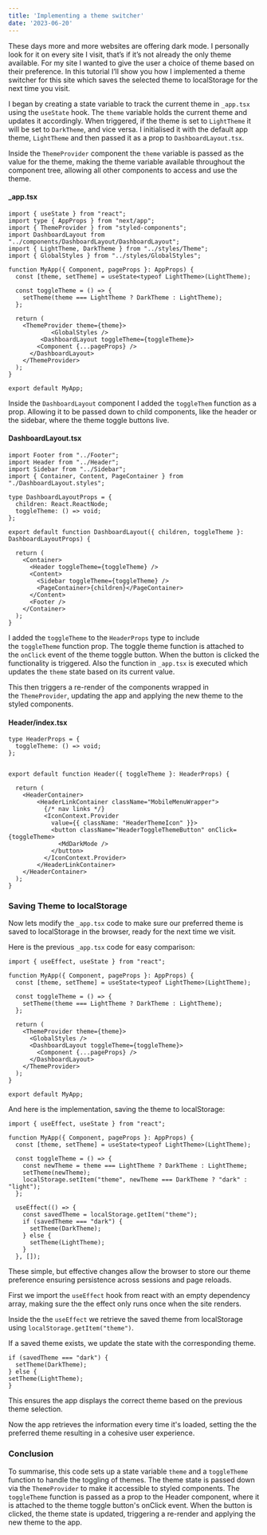 ```yaml
---
title: 'Implementing a theme switcher'
date: '2023-06-20'
---
```

<div className="codeSmall"></div>
These days more and more websites are offering dark mode. I personally look for it on every site I visit, that’s if it’s not already the only theme available. For my site I wanted to give the user a choice of theme based on their preference. In this tutorial I’ll show you how I implemented a theme switcher for this site which saves the selected theme to localStorage for the next time you visit.

I began by creating a state variable to track the current theme in `_app.tsx` using the `useState` hook. The `theme` variable holds the current theme and updates it accordingly. When triggered, if the theme is set to `LightTheme` it will be set to `DarkTheme`, and vice versa. I initialised it with the default app theme, `LightTheme` and then passed it as a prop to `DashboardLayout.tsx`.

Inside the `ThemeProvider` component the `theme` variable is passed as the value for the theme, making the theme variable available throughout the component tree, allowing all other components to access and use the theme.

#### _app.tsx 
```tsx
import { useState } from "react";
import type { AppProps } from "next/app";
import { ThemeProvider } from "styled-components";
import DashboardLayout from "../components/DashboardLayout/DashboardLayout";
import { LightTheme, DarkTheme } from "../styles/Theme";
import { GlobalStyles } from "../styles/GlobalStyles";

function MyApp({ Component, pageProps }: AppProps) {
  const [theme, setTheme] = useState<typeof LightTheme>(LightTheme);

  const toggleTheme = () => {
    setTheme(theme === LightTheme ? DarkTheme : LightTheme);
  };

  return (
    <ThemeProvider theme={theme}>
			<GlobalStyles />
	     <DashboardLayout toggleTheme={toggleTheme}>
        <Component {...pageProps} />
      </DashboardLayout>
    </ThemeProvider>
  );
}

export default MyApp;

```

Inside the `DashboardLayout` component I added the `toggleThem` function as a prop. Allowing it to be passed down to child components, like the header or the sidebar, where the theme toggle buttons live.

#### DashboardLayout.tsx
```tsx
import Footer from "../Footer";
import Header from "../Header";
import Sidebar from "../Sidebar";
import { Container, Content, PageContainer } from "./DashboardLayout.styles";

type DashboardLayoutProps = {
  children: React.ReactNode;
  toggleTheme: () => void;
};

export default function DashboardLayout({ children, toggleTheme }: DashboardLayoutProps) {

  return (
    <Container>
      <Header toggleTheme={toggleTheme} />
      <Content>
        <Sidebar toggleTheme={toggleTheme} />
        <PageContainer>{children}</PageContainer>
      </Content>
      <Footer />
    </Container>
  );
}

```

I added the `toggleTheme` to the `HeaderProps` type to include the `toggleTheme` function prop. The toggle theme function is attached to the `onClick` event of the theme toggle button. When the button is clicked the functionality is triggered. Also the function in `_app.tsx` is executed which updates the `theme` state based on its current value.

This then triggers a re-render of the components wrapped in the `ThemeProvider`, updating the app and applying the new theme to the styled components.

#### Header/index.tsx
```tsx
type HeaderProps = {
  toggleTheme: () => void;
};


export default function Header({ toggleTheme }: HeaderProps) {

  return (
    <HeaderContainer>
        <HeaderLinkContainer className="MobileMenuWrapper">
          {/* nav links */}
          <IconContext.Provider
            value={{ className: "HeaderThemeIcon" }}>
            <button className="HeaderToggleThemeButton" onClick={toggleTheme>
              <MdDarkMode />
            </button>
          </IconContext.Provider>
        </HeaderLinkContainer>
    </HeaderContainer>
  );
}

```

### Saving Theme to localStorage

Now lets modify the `_app.tsx` code to make sure our preferred theme is saved to localStorage in the browser, ready for the next time we visit.

Here is the previous `_app.tsx` code for easy comparison:

```tsx
import { useEffect, useState } from "react";

function MyApp({ Component, pageProps }: AppProps) {
  const [theme, setTheme] = useState<typeof LightTheme>(LightTheme);

  const toggleTheme = () => {
    setTheme(theme === LightTheme ? DarkTheme : LightTheme);
  };

  return (
    <ThemeProvider theme={theme}>
      <GlobalStyles />
      <DashboardLayout toggleTheme={toggleTheme}>
        <Component {...pageProps} />
      </DashboardLayout>
    </ThemeProvider>
  );
}

export default MyApp;
```

And here is the implementation, saving the theme to localStorage:

```tsx
import { useEffect, useState } from "react";

function MyApp({ Component, pageProps }: AppProps) {
  const [theme, setTheme] = useState<typeof LightTheme>(LightTheme);

  const toggleTheme = () => {
    const newTheme = theme === LightTheme ? DarkTheme : LightTheme;
    setTheme(newTheme);
    localStorage.setItem("theme", newTheme === DarkTheme ? "dark" : "light");
  };

  useEffect(() => {
    const savedTheme = localStorage.getItem("theme");
    if (savedTheme === "dark") {
      setTheme(DarkTheme);
    } else {
      setTheme(LightTheme);
    }
  }, []);
```

These simple, but effective changes allow the browser to store our theme preference ensuring persistence across sessions and page reloads.

First we import the `useEffect` hook from react with an empty dependency array, making sure the the effect only runs once when the site renders.

Inside the the `useEffect` we retrieve the saved theme from localStorage using `localStorage.getItem("theme")`.

If a saved theme exists, we update the state with the corresponding theme.

```tsx
if (savedTheme === "dark") {
  setTheme(DarkTheme);
} else {  
setTheme(LightTheme);
}
```

This ensures the app displays the correct theme based on the previous theme selection.

Now the app retrieves the information every time it's loaded, setting the the preferred theme resulting in a cohesive user experience.

### Conclusion

To summarise, this code sets up a state variable `theme` and a `toggleTheme` function to handle the toggling of themes. The theme state is passed down via the `ThemeProvider` to make it accessible to styled components. The `toggleTheme` function is passed as a prop to the Header component, where it is attached to the theme toggle button's onClick event. When the button is clicked, the theme state is updated, triggering a re-render and applying the new theme to the app.
